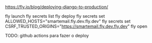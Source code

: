 https://fly.io/blog/deploying-django-to-production/

fly launch
fly secrets list
fly deploy
fly secrets set ALLOWED_HOSTS="smartemail.fly.dev.fly.dev"
fly secrets set CSRF_TRUSTED_ORIGINS="https://smartemail.fly.dev.fly.dev"
fly open

TODO:
github actions para fazer o deploy
